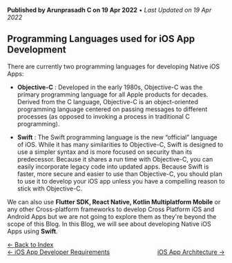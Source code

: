 **Published by Arunprasadh C on 19 Apr 2022** • *Last Updated on 19 Apr 2022*

## Programming Languages used for iOS App Development

There are currently two programming languages for developing Native iOS Apps:

- **Objective-C** : Developed in the early 1980s, Objective-C was the primary programming language for all Apple products for decades. Derived from the C language, Objective-C is an object-oriented programming language centered on passing messages to different processes (as opposed to invoking a process in traditional C programming).

- **Swift** : The Swift programming language is the new “official” language of iOS. While it has many similarities to Objective-C, Swift is designed to use a simpler syntax and is more focused on security than its predecessor. Because it shares a run time with Objective-C, you can easily incorporate legacy code into updated apps. Because Swift is faster, more secure and easier to use than Objective-C, you should plan to use it to develop your iOS app unless you have a compelling reason to stick with Objective-C.

We can also use **Flutter SDK, React Native, Kotlin Multiplatform Mobile** or any other Cross-platform frameworks to develop Cross Platform iOS and Android Apps but we are not going to explore them as they're beyond the scope of this Blog. In this Blog, we will see about developing Native iOS Apps using **Swift**. 

<a href="https://techinessoverloaded.github.io/iOSAppDevBasics/index.html">&larr; Back to Index</a>
<br>
<span style="float: left">
<a href="https://techinessoverloaded.github.io/iOSAppDevBasics/appdevreq.html">&larr; iOS App Developer Requirements</a>
</span>
<span style="float: right">
<a href="https://techinessoverloaded.github.io/iOSAppDevBasics/apparch.html">iOS App Architecture &rarr;</a>
</span>
